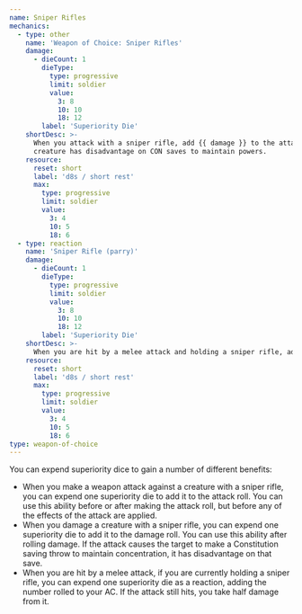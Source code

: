 ```yaml
---
name: Sniper Rifles
mechanics:
  - type: other
    name: 'Weapon of Choice: Sniper Rifles'
    damage:
      - dieCount: 1
        dieType:
          type: progressive
          limit: soldier
          value:
            3: 8
            10: 10
            18: 12
        label: 'Superiority Die'
    shortDesc: >-
      When you attack with a sniper rifle, add {{ damage }} to the attack or damage roll. If you choose the damage roll, the
      creature has disadvantage on CON saves to maintain powers.
    resource:
      reset: short
      label: 'd8s / short rest'
      max:
        type: progressive
        limit: soldier
        value:
          3: 4
          10: 5
          18: 6
  - type: reaction
    name: 'Sniper Rifle (parry)'
    damage:
      - dieCount: 1
        dieType:
          type: progressive
          limit: soldier
          value:
            3: 8
            10: 10
            18: 12
        label: 'Superiority Die'
    shortDesc: >-
      When you are hit by a melee attack and holding a sniper rifle, add {{ damage }} to your AC. If the attack still hits, take half damage.
    resource:
      reset: short
      label: 'd8s / short rest'
      max:
        type: progressive
        limit: soldier
        value:
          3: 4
          10: 5
          18: 6
type: weapon-of-choice
---
```

You can expend superiority dice to gain a number of different benefits:

* When you make a weapon attack against a creature with a sniper rifle, you can expend one superiority die to add
it to the attack roll. You can use this ability before or after making the attack roll, but before any of the effects of
the attack are applied.
* When you damage a creature with a sniper rifle, you can expend one superiority die to add
it to the damage roll. You can use this ability after rolling damage. If the attack causes the target to make a Constitution
saving throw to maintain concentration, it has disadvantage on that save.
* When you are hit by a melee attack, if you are currently holding a sniper rifle, you can expend one superiority
die as a reaction, adding the number rolled to your AC. If the attack still hits, you take half damage from it.
